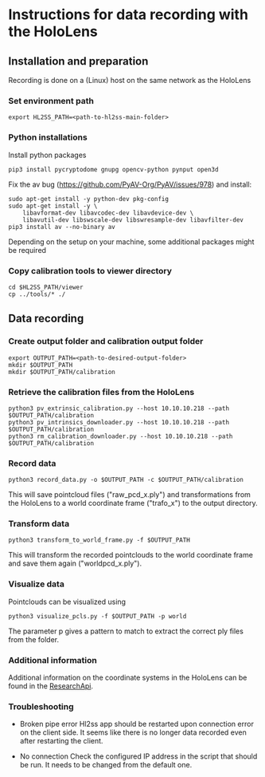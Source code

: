 # Instructions for data recording with the HoloLens

## Installation and preparation
Recording is done on a (Linux) host on the same network as the HoloLens

### Set environment path
```
export HL2SS_PATH=<path-to-hl2ss-main-folder>
```

### Python installations
Install python packages 
```
pip3 install pycryptodome gnupg opencv-python pynput open3d
```
Fix the av bug (https://github.com/PyAV-Org/PyAV/issues/978) and install:
```
sudo apt-get install -y python-dev pkg-config
sudo apt-get install -y \
    libavformat-dev libavcodec-dev libavdevice-dev \
    libavutil-dev libswscale-dev libswresample-dev libavfilter-dev
pip3 install av --no-binary av
```
Depending on the setup on your machine, some additional packages might be required

### Copy calibration tools to viewer directory
```
cd $HL2SS_PATH/viewer
cp ../tools/* ./
```

## Data recording

### Create output folder and calibration output folder
```
export OUTPUT_PATH=<path-to-desired-output-folder>
mkdir $OUTPUT_PATH
mkdir $OUTPUT_PATH/calibration
```

### Retrieve the calibration files from the HoloLens
```
python3 pv_extrinsic_calibration.py --host 10.10.10.218 --path $OUTPUT_PATH/calibration
python3 pv_intrinsics_downloader.py --host 10.10.10.218 --path $OUTPUT_PATH/calibration
python3 rm_calibration_downloader.py --host 10.10.10.218 --path $OUTPUT_PATH/calibration
```

### Record data
```
python3 record_data.py -o $OUTPUT_PATH -c $OUTPUT_PATH/calibration
```
This will save pointcloud files ("raw_pcd_x.ply") and transformations from the HoloLens to a world coordinate frame ("trafo_x") to the output directory.

### Transform data
```
python3 transform_to_world_frame.py -f $OUTPUT_PATH
```
This will transform the recorded pointclouds to the world coordinate frame and save them again ("worldpcd_x.ply").

### Visualize data
Pointclouds can be visualized using
```
python3 visualize_pcls.py -f $OUTPUT_PATH -p world
```
The parameter p gives a pattern to match to extract the correct ply files from the folder.

### Additional information
Additional information on the coordinate systems in the HoloLens can be found in the [ResearchApi](https://raw.githubusercontent.com/microsoft/HoloLens2ForCV/main/Docs/ECCV2020-Tutorial/ECCV2020-ResearchMode-Api.pdf).

### Troubleshooting 

-  Broken pipe error 
Hl2ss app should be restarted upon connection error on the client side. It seems like there is no longer data recorded even after restarting the client.

- No connection
Check the configured IP address in the script that should be run. It needs to be changed from the default one. 